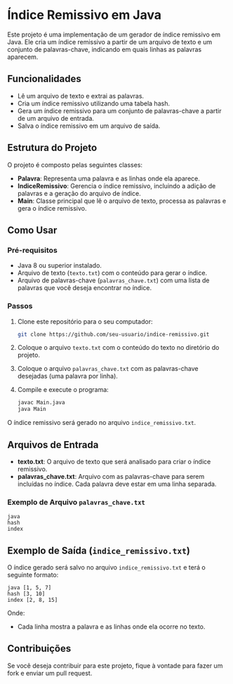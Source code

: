 # Índice Remissivo em Java

Este projeto é uma implementação de um gerador de índice remissivo em Java. Ele cria um índice remissivo a partir de um arquivo de texto e um conjunto de palavras-chave, indicando em quais linhas as palavras aparecem.

## Funcionalidades

- Lê um arquivo de texto e extrai as palavras.
- Cria um índice remissivo utilizando uma tabela hash.
- Gera um índice remissivo para um conjunto de palavras-chave a partir de um arquivo de entrada.
- Salva o índice remissivo em um arquivo de saída.

## Estrutura do Projeto

O projeto é composto pelas seguintes classes:

- **Palavra**: Representa uma palavra e as linhas onde ela aparece.
- **IndiceRemissivo**: Gerencia o índice remissivo, incluindo a adição de palavras e a geração do arquivo de índice.
- **Main**: Classe principal que lê o arquivo de texto, processa as palavras e gera o índice remissivo.

## Como Usar

### Pré-requisitos

- Java 8 ou superior instalado.
- Arquivo de texto (`texto.txt`) com o conteúdo para gerar o índice.
- Arquivo de palavras-chave (`palavras_chave.txt`) com uma lista de palavras que você deseja encontrar no índice.

### Passos

1. Clone este repositório para o seu computador:
   ```bash
   git clone https://github.com/seu-usuario/indice-remissivo.git
   ```

2. Coloque o arquivo `texto.txt` com o conteúdo do texto no diretório do projeto.

3. Coloque o arquivo `palavras_chave.txt` com as palavras-chave desejadas (uma palavra por linha).

4. Compile e execute o programa:

   ```bash
   javac Main.java
   java Main
   ```

O índice remissivo será gerado no arquivo `indice_remissivo.txt`.

## Arquivos de Entrada

- **texto.txt**: O arquivo de texto que será analisado para criar o índice remissivo.
- **palavras_chave.txt**: Arquivo com as palavras-chave para serem incluídas no índice. Cada palavra deve estar em uma linha separada.

### Exemplo de Arquivo `palavras_chave.txt`

```text
java
hash
index
```

## Exemplo de Saída (`indice_remissivo.txt`)

O índice gerado será salvo no arquivo `indice_remissivo.txt` e terá o seguinte formato:

```text
java [1, 5, 7]
hash [3, 10]
index [2, 8, 15]
```

Onde:

- Cada linha mostra a palavra e as linhas onde ela ocorre no texto.

## Contribuições

Se você deseja contribuir para este projeto, fique à vontade para fazer um fork e enviar um pull request.
